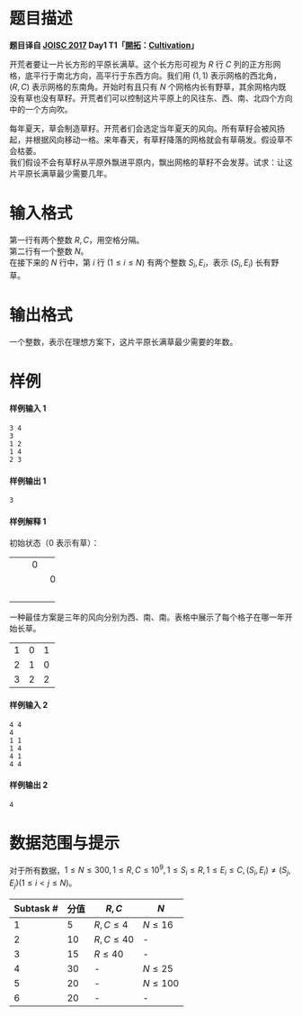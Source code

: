 
# 题目描述

**题目译自 [JOISC 2017](https://www.ioi-jp.org/camp/2017/2017-sp-tasks/index.html) Day1 T1「[開拓](https://www.ioi-jp.org/camp/2017/2017-sp-tasks/2017-sp-d1.pdf)：[Cultivation](https://www.ioi-jp.org/camp/2017/2017-sp-tasks/2017-sp-d1-en.pdf)」**

开荒者要让一片长方形的平原长满草。这个长方形可视为 $R$ 行 $C$ 列的正方形网格，底平行于南北方向，高平行于东西方向。我们用 $(1,1)$ 表示网格的西北角，$(R,C)$ 表示网格的东南角。开始时有且只有 $N$ 个网格内长有野草，其余网格内既没有草也没有草籽。开荒者们可以控制这片平原上的风往东、西、南、北四个方向中的一个方向吹。  

每年夏天，草会制造草籽。开荒者们会选定当年夏天的风向。所有草籽会被风扬起，并根据风向移动一格。来年春天，有草籽降落的网格就会有草萌发。假设草不会枯萎。  
我们假设不会有草籽从平原外飘进平原内，飘出网格的草籽不会发芽。试求：让这片平原长满草最少需要几年。

# 输入格式

第一行有两个整数 $R, C$，用空格分隔。  
第二行有一个整数 $N$。  
在接下来的 $N$ 行中，第 $i$ 行 $(1\le i\le N)$ 有两个整数 $S_i, E_i$，表示 $(S_i, E_i)$ 长有野草。

# 输出格式

一个整数，表示在理想方案下，这片平原长满草最少需要的年数。

# 样例

#### 样例输入 1
```plain
3 4
3
1 2
1 4
2 3
```

#### 样例输出 1
```plain
3
```

#### 样例解释 1
初始状态（$0$ 表示有草）：  

<table style="width: 16%;" class="ui celled table">
<tbody>
<tr><td>　</td><td> 0 </td><td>　</td><td> 0 </td></tr>
<tr><td>　</td><td>　</td><td> 0 </td><td>　</td></tr>
<tr><td>　</td><td>　</td><td>　</td><td>　</td></tr>
</tbody>
</table>

一种最佳方案是三年的风向分别为西、南、南。表格中展示了每个格子在哪一年开始长草。  

<table style="width: 16%;" class="ui celled table">
<tbody>
<tr><td> 1 </td><td> 0 </td><td> 1 </td><td> 0 </td></tr>
<tr><td> 2 </td><td> 1 </td><td> 0 </td><td> 2 </td></tr>
<tr><td> 3 </td><td> 2 </td><td> 2 </td><td> 3 </td></tr>
</tbody>
</table>

#### 样例输入 2
```plain
4 4
4
1 1
1 4
4 1
4 4
```

#### 样例输出 2
```plain
4
```

# 数据范围与提示

对于所有数据，$1\le N\le 300, 1\le R, C\le 10^9, 1\le S_i \le R, 1\le E_i\le C, (S_i, E_i)≠(S_j, E_j)(1\le i<j\le N)$。

|Subtask #|分值|$R,C$|$N$|
|-|-|-|-|
|1|5|$R,C\le 4$|$N\le 16$|
|2|10|$R,C\le 40$|-|
|3|15|$R\le 40$|-|
|4|30|-|$N\le 25$|
|5|20|-|$N\le 100$|
|6|20|-|-|

